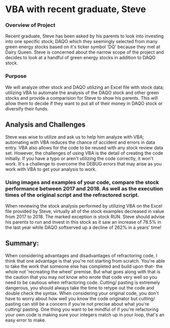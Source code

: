 # VBA with recent graduate, Steve

### Overview of Project
Recent graduate, Steve has been asked by his parents to look into investing into one specific stock; DAQO which they seemingly selected from many green energy stocks based on it's ticker symbol 'DQ' because they met at Dairy Queen.  Steve is concerned about the narrow scope of the project and decides to look at a handful of green energy stocks in addition to DAQO stock. 

### Purpose
We will analyze other stock and DAQO utilizing an Excel file with stock data; utilizing VBA to automate the analysis of the DAQO stock and other green stocks and provide a comparision for Steve to show his parents.  This will allow them to decide if they want to put all of their money in DAQO stock or diversify their funds. 

## Analysis and Challenges
Steve was wise to utilize and ask us to help him analyze with VBA; automating with VBA reduces the chance of accident and errors in data entry.  VBA also allows for the code to be reused with any stock review data set.  However, the challenges of using VBA is the detail of creating the code initially.  If you have a typo or aren't utilizing the code correctly, it won't work.  It's a challenge to overcome the DEBUG errors that may arise as you work with VBA to get your analysis to work.

### Using images and examples of your code, compare the stock performance between 2017 and 2018.  As well as the execution times of the original script and the refractored script.
When reviewing the stock analysis performed by utilizing VBA on the Excel file provided by Steve, virtually all of the stock examples decreased in value from 2017 to 2018.  The marked exception is stock RUN. Steve should advise his parents to run and invest in this stock as it saw an increase of 78.5% in the last year while DAQO softserved up a decline of 262% in a years' time!


## Summary:  
When considering advantages and disadvantages of refractoring code, I think that one advantage is that you're not starting from scratch.  You're able to take the work that someone else has completed and build upon that- the whole not 'recreating the wheel' premise. But what goes along with that is the caution that you may not know who wrote that code very well so you need to be cautious when refractoring code.  Cutting/ pasting is extremely dangerous, you should always take the time to retype out the code and double check the syntax. 
When considering your original code, you don't have to worry about how well you know the code originator but cutting/ pasting can still be a concern if you're not precise about what you're cutting/ pasting.  One thing you want to be mindful of if you're refactoring your own code is making sure your integers match up in your loop, that's an easy error to make.